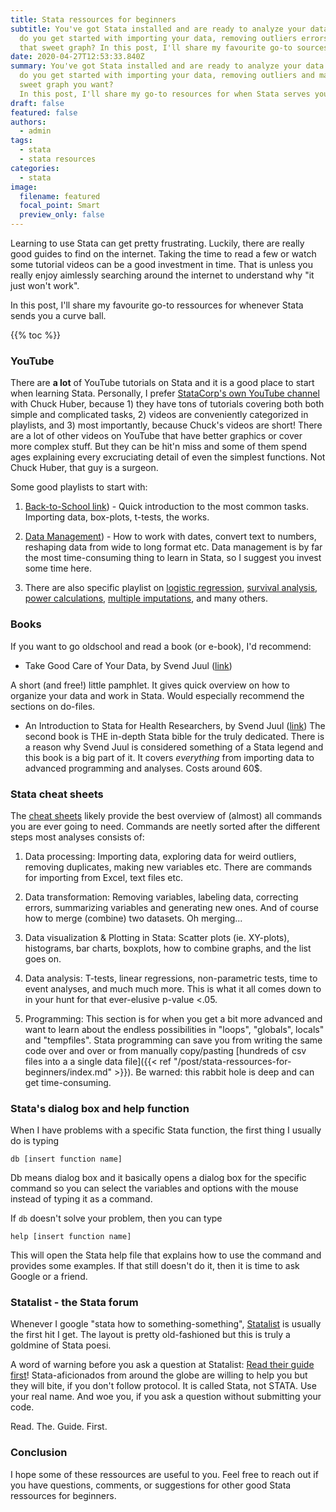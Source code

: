 ```yaml
---
title: Stata ressources for beginners
subtitle: You've got Stata installed and are ready to analyze your data. But how
  do you get started with importing your data, removing outliers errors and make
  that sweet graph? In this post, I'll share my favourite go-to sources on.
date: 2020-04-27T12:53:33.840Z
summary: You've got Stata installed and are ready to analyze your data. But how
  do you get started with importing your data, removing outliers and make that
  sweet graph you want?
  In this post, I'll share my go-to resources for when Stata serves you lemons.
draft: false
featured: false
authors:
  - admin
tags:
  - stata
  - stata resources
categories:
  - stata
image:
  filename: featured
  focal_point: Smart
  preview_only: false
---
```

Learning to use Stata can get pretty frustrating. Luckily, there are really good guides to find on the internet. Taking the time to read a few or watch some tutorial videos can be a good investment in time. That is unless you really enjoy aimlessly searching around the internet to understand why "it just won't work".

In this post, I'll share my favourite go-to ressources for whenever Stata sends you a curve ball.

{{% toc %}}

### YouTube

There are **a lot** of YouTube tutorials on Stata and it is a good place to start when learning Stata. Personally, I prefer [StataCorp's own YouTube channel](https://www.youtube.com/user/statacorp/playlists) with Chuck Huber, because 1) they have tons of tutorials covering both both simple and complicated tasks, 2) videos are conveniently categorized in playlists, and 3) most importantly, because Chuck's videos are short!
There are a lot of other videos on YouTube that have better graphics or cover more complex stuff. But they can be hit'n miss and some of them spend ages explaining every excruciating detail of even the simplest functions. Not Chuck Huber, that guy is a surgeon.

Some good playlists to start with:

1) [Back-to-School link](https://www.youtube.com/playlist?list=PLN5IskQdgXWnnIVeA_Y0OBGmnw21fvcmU)) - Quick introduction to the most common tasks. Importing data, box-plots, t-tests, the works.

2) [Data Management](https://www.youtube.com/playlist?list=PLN5IskQdgXWmih67kPngkd0P022h1j82j)) - How to work with dates, convert text to numbers, reshaping data from wide to long format etc. Data management is by far the most time-consuming thing to learn in Stata, so I suggest you invest some time here.

3) There are also specific playlist on [logistic regression](https://www.youtube.com/playlist?list=PLN5IskQdgXWmD5uP_XwBlu0F_ADPo7KNn), [survival analysis](https://www.youtube.com/playlist?list=PLN5IskQdgXWncs-_vy0KVNRn9xboYA6db), [power calculations](https://www.youtube.com/playlist?list=PLN5IskQdgXWmExGRjdy0s0VCdYnzGMZrT), [multiple imputations](https://www.youtube.com/playlist?list=PLN5IskQdgXWmhjxC5eopeRJwpI9G7Kp5w), and many others.

### Books

If you want to go oldschool and read a book (or e-book), I'd recommend:
* Take Good Care of Your Data, by Svend Juul ([link](https://www.epidata.dk/php/downloadc.php?file=takecare.pdf))

A short (and free!) little pamphlet. It gives quick overview on how to organize your data and work in Stata. Would especially recommend the sections on do-files.

* An Introduction to Stata for Health Researchers, by Svend Juul ([link](https://www.stata.com/bookstore/introduction-stata-health-researchers/))
The second book is THE in-depth Stata bible for the truly dedicated. There is a reason why Svend Juul is considered something of a Stata legend and this book is a big part of it. It covers _everything_ from importing data to advanced programming and analyses. Costs around 60$.

### Stata cheat sheets

The [cheat sheets](https://www.stata.com/bookstore/stata-cheat-sheets/) likely provide the best overview of (almost) all commands you are ever going to need. Commands are neetly sorted after the different steps most analyses consists of:

1. Data processing: Importing data, exploring data for weird outliers, removing duplicates, making new variables etc. There are commands for importing from Excel, text files etc.

2. Data transformation: Removing variables, labeling data, correcting errors, summarizing variables and generating new ones. And of course how to merge (combine) two datasets. Oh merging...

3. Data visualization & Plotting in Stata: Scatter plots (ie. XY-plots), histograms, bar charts, boxplots, how to combine graphs, and the list goes on.

4. Data analysis: T-tests, linear regressions, non-parametric tests, time to event analyses, and much much more. This is what it all comes down to in your hunt for that ever-elusive p-value <.05.

5. Programming: This section is for when you get a bit more advanced and want to learn about the endless possibilities in "loops", "globals", locals" and "tempfiles". Stata programming can save you from writing the same code over and over or from manually copy/pasting  [hundreds of csv files into a a single data file]({{< ref "/post/stata-ressources-for-beginners/index.md" >}}). Be warned: this rabbit hole is deep and can get time-consuming.

### Stata's dialog box and help function

When I have problems with a specific Stata function, the first thing I usually do is typing

```
db [insert function name]
```

Db means dialog box and it basically opens a dialog box for the specific command so you can select the variables and options with the mouse instead of typing it as a command.

If `db` doesn't solve your problem, then you can type

```
help [insert function name]
```

This will open the Stata help file that explains how to use the command and provides some examples. If that still doesn't do it, then it is time to ask Google or a friend.

### Statalist - the Stata forum

Whenever I google "stata how to something-something", [Statalist](https://www.statalist.org/) is usually the first hit I get. The layout is pretty old-fashioned but this is truly a goldmine of Stata poesi.

A word of warning before you ask a question at Statalist: [Read their guide first](https://www.statalist.org/forums/help#gfaq_postingadvice)! Stata-aficionados from around the globe are willing to help you but they will bite, if you don't follow protocol. It is called Stata, not STATA. Use your real name. And woe you, if you ask a question without submitting your code.

Read. The. Guide. First.

### Conclusion

I hope some of these ressources are useful to you. Feel free to reach out if you have questions, comments, or suggestions for other good Stata ressources for beginners.
